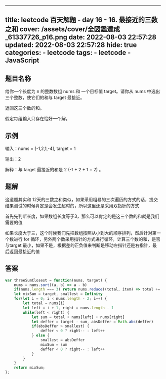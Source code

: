 ---
title: leetcode 百天解题 - day 16 - 16. 最接近的三数之和
cover: /assets/cover/全図鑑達成_61337726_p16.png
date: 2022-08-03 22:57:28
updated: 2022-08-03 22:57:28
hide: true
categories:
    - leetcode
tags:
    - leetcode
    - JavaScript
------
## 题目名称

给你一个长度为 n 的整数数组 nums 和 一个目标值 target。请你从 nums 中选出三个整数，使它们的和与 target 最接近。

返回这三个数的和。

假定每组输入只存在恰好一个解。

## 示例

输入：nums = [-1,2,1,-4], target = 1

输出：2

解释：与 target 最接近的和是 2 (-1 + 2 + 1 = 2) 。

## 题解

这道题其实和 12天的三数之和类似，如果采用粗暴的三次遍历的方式的话，提交结果测试的时候肯定是会发生超时的，所以这里还是采用双指针的方式

首先先判断长度，如果数组长度等于3，那么可以肯定的是这三个数的和就是我们需要的值

如果长度大于三，这个时候我们先把数组按照从小到大的顺序排列，然后针对第一个数进行 for 循环，另外两个数采用指针的方式进行循环，计算三个数的和，是否与target 最小，如果不是，根据差的正负值来判断是移动左指针还是右指针，最后返回最接近的值

## 答案

~~~js
var threeSumClosest = function(nums, target) {
    nums = nums.sort((a, b) => a - b)
    if(nums.length === 3) return nums.reduce((total, item) => total += item, 0)
    let mixSum = target, smallest = Infinity
    for(let i = 0; i < nums.length - 2; i++) {
        let total = nums[i]
        let left = i + 1, right = nums.length - 1
        while(left < right) {
            let sum = total + nums[left] + nums[right]
            let deffer = target - sum, absDeffer = Math.abs(deffer)
            if(absDeffer > smallest) {
                deffer < 0 ? right-- : left++
            } else {
                smallest = absDeffer
                mixSum = sum
                deffer < 0 ? right-- : left++
            }
        }
    }
    return mixSum;
};
~~~


